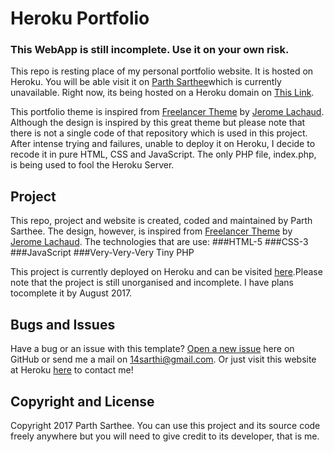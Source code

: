 # Heroku Portfolio

### This WebApp is still incomplete. Use it on your own risk.

This repo is resting place of my personal portfolio website. It is hosted on Heroku. You will be able visit it on [Parth Sarthee](http://parthsarthee.com)which is currently unavailable. Right now, its being hosted on a Heroku domain on [This Link](https://vetronus.herokuapp.com/).

This portfolio theme is inspired from [Freelancer Theme](https://github.com/jeromelachaud/freelancer-theme) by [Jerome Lachaud](https://github.com/jeromelachaud). Although the design is inspired by this great theme but please note that there is not a single code of that repository which is used in this project. After intense trying and failures, unable to deploy it on Heroku, I decide to recode it in pure HTML, CSS and JavaScript. The only PHP file, index.php, is being used to fool the Heroku Server.

## Project

This repo, project and website is created, coded and maintained by Parth
Sarthee. The design, however, is inspired from [Freelancer Theme](https://github.com/jeromelachaud/freelancer-theme) by [Jerome Lachaud](https://github.com/jeromelachaud).
The technologies that are use:
###HTML-5
###CSS-3
###JavaScript
###Very-Very-Very Tiny PHP

This project is currently deployed  on Heroku and can be visited [here](https://vetronus.herokuapp.com/).Please note that the project is still unorganised and incomplete. I have plans tocomplete it by August 2017.

## Bugs and Issues

Have a bug or an issue with this template? [Open a new issue](https://github.com/Vetronus/ParthSarthee/issues) here on GitHub or
send me a mail on 14sarthi@gmail.com. Or just visit this website at Heroku [here](https://vetronus.herokuapp.com/) to contact me!

## Copyright and License

Copyright 2017 Parth Sarthee. You can use this project and its source code freely anywhere but you will need to give credit to its developer, that is me.